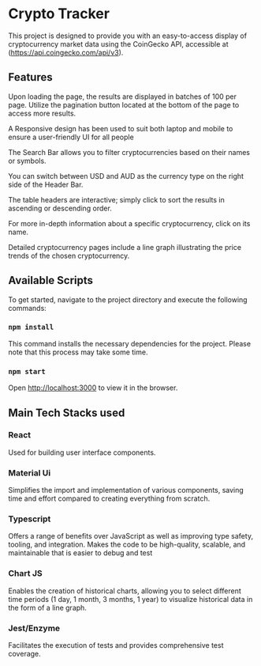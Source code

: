 # Crypto Tracker

This project is designed to provide you with an easy-to-access display of cryptocurrency market data using the CoinGecko API, accessible at (https://api.coingecko.com/api/v3).

## Features

Upon loading the page, the results are displayed in batches of 100 per page. Utilize the pagination button located at the bottom of the page to access more results.

A Responsive design has been used to suit both laptop and mobile to ensure a user-friendly UI for all people

The Search Bar allows you to filter cryptocurrencies based on their names or symbols.

You can switch between USD and AUD as the currency type on the right side of the Header Bar.

The table headers are interactive; simply click to sort the results in ascending or descending order.

For more in-depth information about a specific cryptocurrency, click on its name.

Detailed cryptocurrency pages include a line graph illustrating the price trends of the chosen cryptocurrency.

## Available Scripts

To get started, navigate to the project directory and execute the following commands:

### `npm install`

This command installs the necessary dependencies for the project. Please note that this process may take some time.

### `npm start`

Open [http://localhost:3000](http://localhost:3000) to view it in the browser.


## Main Tech Stacks used

### React

Used for building user interface components.

### Material Ui 

Simplifies the import and implementation of various components, saving time and effort compared to creating everything from scratch.

### Typescript

Offers a range of benefits over JavaScript as well as improving type safety, tooling, and integration. Makes the code to be high-quality, scalable, and maintainable that is easier to debug and test

### Chart JS

Enables the creation of historical charts, allowing you to select different time periods (1 day, 1 month, 3 months, 1 year) to visualize historical data in the form of a line graph.

### Jest/Enzyme

Facilitates the execution of tests and provides comprehensive test coverage.


